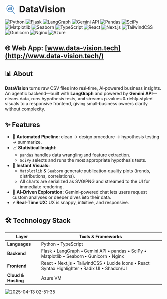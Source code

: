 <div align="center" style="display: flex; flex-direction: row; gap: 10px;">
  <img src="public/logo.png" alt="DataVision Logo" width="35" height="35" />
  <h1 style="margin: 0;">DataVision</h1>
</div>

![Python](https://img.shields.io/badge/Python-3776AB?logo=python&logoColor=white&style=for-the-badge)
![Flask](https://img.shields.io/badge/Flask-000000?logo=flask&logoColor=white&style=for-the-badge)
![LangGraph](https://img.shields.io/badge/LangGraph-FFCC00?style=for-the-badge)
![Gemini API](https://img.shields.io/badge/Gemini%20API-4285F4?style=for-the-badge&logo=google&logoColor=white)
![Pandas](https://img.shields.io/badge/Pandas-150458?logo=pandas&logoColor=white&style=for-the-badge)
![SciPy](https://img.shields.io/badge/SciPy-8CAAE6?logo=scipy&logoColor=white&style=for-the-badge)
![Matplotlib](https://img.shields.io/badge/Matplotlib-11557C?logo=matplotlib&logoColor=white&style=for-the-badge)
![Seaborn](https://img.shields.io/badge/Seaborn-4479A1?logo=seaborn&logoColor=white&style=for-the-badge)
![TypeScript](https://img.shields.io/badge/TypeScript-3178C6?logo=typescript&logoColor=white&style=for-the-badge)
![React](https://img.shields.io/badge/React-20232A?logo=react&logoColor=61DAFB&style=for-the-badge)
![Next.js](https://img.shields.io/badge/Next.js-000000?logo=nextdotjs&logoColor=white&style=for-the-badge)
![TailwindCSS](https://img.shields.io/badge/TailwindCSS-06B6D4?logo=tailwindcss&logoColor=white&style=for-the-badge)
![Gunicorn](https://img.shields.io/badge/Gunicorn-499848?logo=gunicorn&logoColor=white&style=for-the-badge)
![Nginx](https://img.shields.io/badge/Nginx-009639?logo=nginx&logoColor=white&style=for-the-badge)
![Azure](https://img.shields.io/badge/Azure-0078D4?logo=microsoftazure&logoColor=white&style=for-the-badge)

## 🌐 Web App: [www.data-vision.tech](http://www.data-vision.tech/)

## 📊 About

**DataVision** turns raw CSV files into real‑time, AI‑powered business insights.  
An agentic backend—built with **LangGraph** and powered by **Gemini API**—cleans data, runs hypothesis tests, and streams p‑values & richly‑styled visuals to a responsive frontend, giving small‑business owners clarity without complexity.

## ✨ Features

- 🔄 **Automated Pipeline:** clean → design procedure → hypothesis testing → summarize.
- 📈 **Statistical Insight:**
  - `pandas` handles data wrangling and feature extraction.
  - `SciPy` selects and runs the most appropriate hypothesis tests.
- 🎨 **Instant Visuals:**
  - `Matplotlib` & `Seaborn` generate publication‑quality plots (trends, distributions, correlations).
  - All charts are serialized as SVG/PNG and streamed to the UI for immediate rendering.
- 🤖 **AI‑Driven Exploration:** Gemini‑powered chat lets users request custom analyses or deeper dives into their data.
- ⚡ **Real‑Time UX:** UX is snappy, intuitive, and responsive.

## 🛠️ Technology Stack

| Layer               | Tools & Frameworks                                                                             |
| ------------------- | ---------------------------------------------------------------------------------------------- |
| **Languages**       | Python • TypeScript                                                                            |
| **Backend**         | Flask • LangGraph • Gemini API • pandas • SciPy • Matplotlib • Seaborn • Gunicorn • Nginx      |
| **Frontend**        | React • Next.js • TailwindCSS • Lucide Icons • React Syntax Highlighter • Radix UI • Shadcn/UI |
| **Cloud & Hosting** | Azure VM                                                                                       |

![2025-04-13 02-51-35](https://github.com/user-attachments/assets/c4546767-9ad2-44b5-9be6-b538bb63ceb1)
